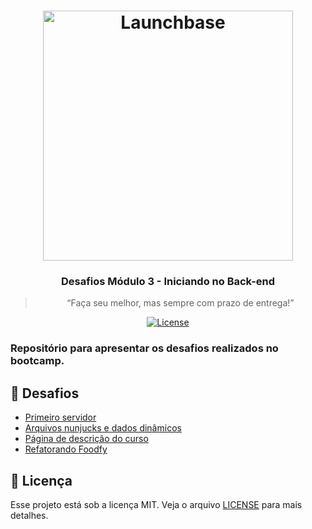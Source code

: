 <h1 align="center">
    <img alt="Launchbase" src="https://storage.googleapis.com/golden-wind/bootcamp-launchbase/logo.png" width="400px" />
</h1>

<h3 align="center">
  Desafios Módulo 3 - Iniciando no Back-end
</h3>

<blockquote align="center">“Faça seu melhor, mas sempre com prazo de entrega!”</blockquote>

<p align="center">

  <a href="LICENSE" >
    <img alt="License" src="https://img.shields.io/badge/license-MIT-%23F8952D">
  </a>

</p>

<h3>Repositório para apresentar os desafios realizados no bootcamp.<h3>
  
## :rocket: Desafios

- [Primeiro servidor](/03-1-primeiro-servidor)
- [Arquivos nunjucks e dados dinâmicos](/03-2-arquivos-nunjucks-e-dados-din%C3%A2micos)
- [Página de descrição do curso](/03-3-pagina-de-descricao-do-curso)
- [Refatorando Foodfy](03-4-refatorando-foodfy)

## :memo: Licença

Esse projeto está sob a licença MIT. Veja o arquivo [LICENSE](/LICENSE) para mais detalhes.
